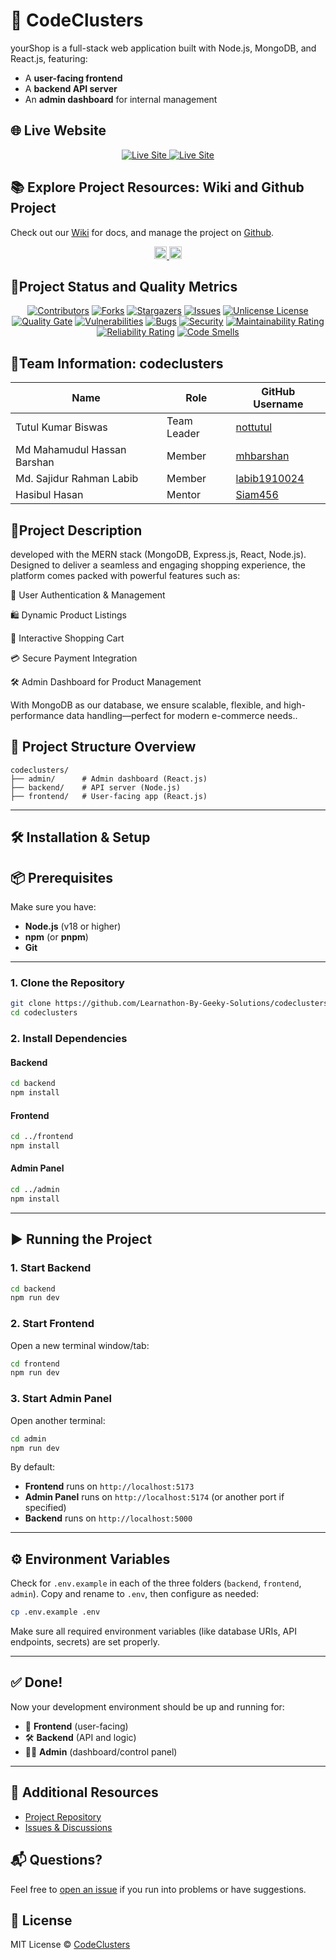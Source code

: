 # 🚀 CodeClusters

yourShop is a full-stack web application built with Node.js, MongoDB, and React.js, featuring:

- A **user-facing frontend**
- A **backend API server**
- An **admin dashboard** for internal management

## 🌐 Live Website

<p align="center">
  <a href="https://yourshop2.netlify.app/">
    <img src="https://img.shields.io/badge/Frontend-Visit_Now-brightgreen?style=for-the-badge&logo=internet-explorer" alt="Live Site" />
  </a>
   <a href="https://admin-yourshop.netlify.app/">
    <img src="https://img.shields.io/badge/Backend-Visit_Now-brightgreen?style=for-the-badge&logo=internet-explorer" alt="Live Site" />
  </a>
</p>

## 📚 Explore Project Resources: Wiki and Github Project

Check out our [Wiki](https://github.com/Learnathon-By-Geeky-Solutions/codeclusters/wiki) for docs, and manage the project on [Github](https://github.com/orgs/Learnathon-By-Geeky-Solutions/projects/79/views/2).

<div align="center">
  <a href="https://github.com/Learnathon-By-Geeky-Solutions/codeclusters/wiki">
    <img src="https://img.shields.io/badge/CodeClusters-Wiki-007ACC?logo=github&logoColor=white&style=for-the-badge&background=000000" alt="GitHub Learn-a-thon Wiki" style="height: 20px;">
  </a>
  <a href="https://github.com/orgs/Learnathon-By-Geeky-Solutions/projects/79/views/2">
    <img src="https://img.shields.io/badge/Github-Project%20Board-0079BF?logo=github&logoColor=white&style=flat-square" alt="Github Project Board" style="height: 20px;">
  </a>
</div>

## 🚀Project Status and Quality Metrics

<div align="center">
  
[![Contributors][contributors-shield]][contributors-url]
[![Forks][forks-shield]][forks-url]
[![Stargazers][stars-shield]][stars-url]
[![Issues][issues-shield]][issues-url]
[![Unlicense License][license-shield]][license-url]
<br>
[![Quality Gate](https://sonarcloud.io/api/project_badges/measure?project=Learnathon-By-Geeky-Solutions_codeclusters&metric=alert_status&style=for-the-badge&color=4C8BF5)](https://sonarcloud.io/dashboard?id=Learnathon-By-Geeky-Solutions_codeclusters)
[![Vulnerabilities](https://sonarcloud.io/api/project_badges/measure?project=Learnathon-By-Geeky-Solutions_codeclusters&metric=vulnerabilities&style=for-the-badge&color=FF6F61)](https://sonarcloud.io/component_measures/domain/Vulnerability?id=Learnathon-By-Geeky-Solutions_codeclusters)
[![Bugs](https://sonarcloud.io/api/project_badges/measure?project=Learnathon-By-Geeky-Solutions_codeclusters&metric=bugs&style=for-the-badge&color=FF6F61)](https://sonarcloud.io/component_measures/domain/Bugs?id=Learnathon-By-Geeky-Solutions_codeclusters)
[![Security](https://sonarcloud.io/api/project_badges/measure?project=Learnathon-By-Geeky-Solutions_codeclusters&metric=security_rating&style=for-the-badge&color=28A745)](https://sonarcloud.io/component_measures/domain/Security?id=Learnathon-By-Geeky-Solutions_codeclusters)
[![Maintainability Rating](https://sonarcloud.io/api/project_badges/measure?project=Learnathon-By-Geeky-Solutions_codeclusters&metric=sqale_rating)](https://sonarcloud.io/summary/new_code?id=Learnathon-By-Geeky-Solutions_codeclusters)
[![Reliability Rating](https://sonarcloud.io/api/project_badges/measure?project=Learnathon-By-Geeky-Solutions_codeclusters&metric=reliability_rating)](https://sonarcloud.io/summary/new_code?id=Learnathon-By-Geeky-Solutions_codeclusters)
[![Code Smells](https://sonarcloud.io/api/project_badges/measure?project=Learnathon-By-Geeky-Solutions_codeclusters&metric=code_smells&style=for-the-badge&color=FFA500)](https://sonarcloud.io/component_measures/domain/CodeSmells?id=Learnathon-By-Geeky-Solutions_codeclusters)

</div>

<!-- ALL Links -->

[contributors-shield]: https://img.shields.io/github/contributors/Learnathon-By-Geeky-Solutions/codeclusters.svg?style=for-the-badge&color=4C8BF5
[contributors-url]: https://github.com/Learnathon-By-Geeky-Solutions/codeclusters/graphs/contributors
[forks-shield]: https://img.shields.io/github/forks/Learnathon-By-Geeky-Solutions/codeclusters.svg?style=for-the-badge&color=4C8BF5
[forks-url]: https://github.com/Learnathon-By-Geeky-Solutions/codeclusters/network/members
[stars-shield]: https://img.shields.io/github/stars/Learnathon-By-Geeky-Solutions/codeclusters.svg?style=for-the-badge&color=4C8BF5
[stars-url]: https://github.com/Learnathon-By-Geeky-Solutions/codeclusters/stargazers
[issues-shield]: https://img.shields.io/github/issues/Learnathon-By-Geeky-Solutions/codeclusters.svg?style=for-the-badge&color=FF6F61
[issues-url]: https://github.com/Learnathon-By-Geeky-Solutions/codeclusters/issues
[license-shield]: https://img.shields.io/github/license/Learnathon-By-Geeky-Solutions/codeclusters.svg?style=for-the-badge&color=28A745
[license-url]: https://github.com/Learnathon-By-Geeky-Solutions/codeclusters/blob/main/LICENSE
[sonarqube-shield]: https://img.shields.io/static/v1?label=Quality%20Gate&message=Passed&color=28A745&style=for-the-badge
[sonarqube-url]: https://sonarcloud.io/dashboard?id=Learnathon-By-Geeky-Solutions_codeclusters

## 🤝Team Information: codeclusters

| Name                        | Role        | GitHub Username                                  |
| --------------------------- | ----------- | ------------------------------------------------ |
| Tutul Kumar Biswas          | Team Leader | [nottutul](https://github.com/nottutul)          |
| Md Mahamudul Hassan Barshan | Member      | [mhbarshan](https://github.com/mhbarshan)        |
| Md. Sajidur Rahman Labib    | Member      | [labib1910024 ](https://github.com/labib1910024) |
| Hasibul Hasan               | Mentor      | [Siam456](https://github.com/Siam456)            |

## 📄Project Description

developed with the MERN stack (MongoDB, Express.js, React, Node.js). Designed to deliver a seamless and engaging shopping experience, the platform comes packed with powerful features such as:

🔐 User Authentication & Management

🛍️ Dynamic Product Listings

🛒 Interactive Shopping Cart

💳 Secure Payment Integration

🛠️ Admin Dashboard for Product Management

With MongoDB as our database, we ensure scalable, flexible, and high-performance data handling—perfect for modern e-commerce needs..

## 📁 Project Structure Overview

```
codeclusters/
├── admin/      # Admin dashboard (React.js)
├── backend/    # API server (Node.js)
├── frontend/   # User-facing app (React.js)
```

---

## 🛠️ Installation & Setup

## 📦 Prerequisites

Make sure you have:

- **Node.js** (v18 or higher)
- **npm** (or **pnpm**)
- **Git**

---

### 1. Clone the Repository

```bash
git clone https://github.com/Learnathon-By-Geeky-Solutions/codeclusters.git
cd codeclusters
```

### 2. Install Dependencies

#### Backend

```bash
cd backend
npm install
```

#### Frontend

```bash
cd ../frontend
npm install
```

#### Admin Panel

```bash
cd ../admin
npm install
```

---

## ▶️ Running the Project

### 1. Start Backend

```bash
cd backend
npm run dev
```

### 2. Start Frontend

Open a new terminal window/tab:

```bash
cd frontend
npm run dev
```

### 3. Start Admin Panel

Open another terminal:

```bash
cd admin
npm run dev
```

By default:

- **Frontend** runs on `http://localhost:5173`
- **Admin Panel** runs on `http://localhost:5174` (or another port if specified)
- **Backend** runs on `http://localhost:5000`

---

## ⚙️ Environment Variables

Check for `.env.example` in each of the three folders (`backend`, `frontend`, `admin`). Copy and rename to `.env`, then configure as needed:

```bash
cp .env.example .env
```

Make sure all required environment variables (like database URIs, API endpoints, secrets) are set properly.

---

## ✅ Done!

Now your development environment should be up and running for:

- 📱 **Frontend** (user-facing)
- 🛠️ **Backend** (API and logic)
- 👩‍💼 **Admin** (dashboard/control panel)

---

## 📄 Additional Resources

- [Project Repository](https://github.com/Learnathon-By-Geeky-Solutions/codeclusters)
- [Issues & Discussions](https://github.com/Learnathon-By-Geeky-Solutions/codeclusters/issues)

## 📬 Questions?

Feel free to [open an issue](https://github.com/Learnathon-By-Geeky-Solutions/codeclusters/issues) if you run into problems or have suggestions.

## 📄 License

MIT License © [CodeClusters](https://github.com/Learnathon-By-Geeky-Solutions/codeclusters)
